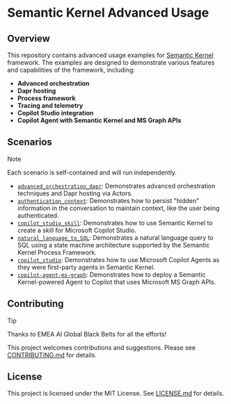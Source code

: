 # Semantic Kernel Advanced Usage

## Overview

This repository contains advanced usage examples for [Semantic Kernel](https://github.com/microsoft/semantic-kernel) framework. The examples are designed to demonstrate various features and capabilities of the framework, including:

- **Advanced orchestration**
- **Dapr hosting**
- **Process framework**
- **Tracing and telemetry**
- **Copilot Studio integration**
- **Copilot Agent with Semantic Kernel and MS Graph APIs**

## Scenarios

> [!NOTE]
> Each scenario is self-contained and will run independently.

- [`advanced_orchestration_dapr`](/templates/advanced_orchestration_dapr/README.md): Demonstrates advanced orchestration techniques and Dapr hosting via Actors.
- [`authentication_context`](/templates/authentication_context/README.md): Demonstrates how to persist "hidden" information in the conversation to maintain context, like the user being authenticated.
- [`copilot_studio_skill`](/templates/copilot_studio_skill/README.md): Demonstrates how to use Semantic Kernel to create a skill for Microsoft Copilot Studio.
- [`natural_language_to_SQL`](/templates/natural_language_to_SQL/README.md): Demonstrates a natural language query to SQL using a state machine architecture supported by the Semantic Kernel Process Framework.
- [`copilot_studio`](/templates/copilot_studio/README.md): Demonstrates how to use Microsoft Copilot Agents as they were first-party agents in Semantic Kernel.
- [`copilot-agent-ms-graph`](/templates/copilot-agent-ms-graph/README.md): Demonstrates how to deploy a Semantic Kernel-powered Agent to Copilot that uses Microsoft MS Graph APIs.


## Contributing

> [!TIP]
> Thanks to EMEA AI Global Black Belts for all the efforts!

This project welcomes contributions and suggestions. Please see [CONTRIBUTING.md](CONTRIBUTING.md) for details.

## License

This project is licensed under the MIT License. See [LICENSE.md](LICENSE.md) for details.
